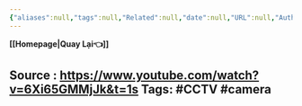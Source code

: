 ```yaml
---
{"aliases":null,"tags":null,"Related":null,"date":null,"URL":null,"Author":null,"dg-publish":true,"image":null,"permalink":"/Electric Engineer/ELV/Bản vẽ CCTV/Thiết kế hệ thống CCTV/","dgPassFrontmatter":true,"noteIcon":"2","created":"2024-01-25T10:05:29.394+07:00","updated":"2024-01-25T10:06:06.151+07:00"}
---
```


**[[Homepage\|Quay Lại👈]]**

Source : https://www.youtube.com/watch?v=6Xi65GMMjJk&t=1s
Tags: #CCTV #camera 
---

